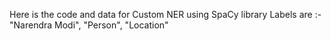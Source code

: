 Here is the code and data for Custom NER using SpaCy library
Labels are :- "Narendra Modi", "Person", "Location"
